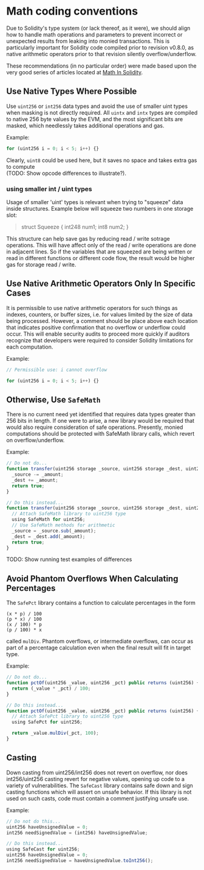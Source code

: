 # Math coding conventions
Due to Solidity's type system (or lack thereof, as it were), we should align how to handle math operations and parameters to prevent incorrect or unexpected results from leaking into monied transactions. This is particularly important for Solidity code compiled prior to revision v0.8.0, as native arithmetic operators prior to that revision silently overflow/underflow. 

These recommendations (in no particular order) were made based upon the very good series of articles located at [Math In Solidity](https://medium.com/coinmonks/math-in-solidity-part-1-numbers-384c8377f26d).

## Use Native Types Where Possible
Use `uint256` or `int256` data types and avoid the use of smaller uint types when masking is not directly required. All `uintx` and `intx` types are compiled to native 256 byte values by the EVM, and the most significant bits are masked, which needlessly takes additional operations and gas.

Example:<br>
```js
for (uint256 i = 0; i < 5; i++) {}
```
Clearly, `uint8` could be used here, but it saves no space and takes extra gas to compute<br>
(TODO: Show opcode differences to illustrate?).

### using smaller int / uint types
Usage of smaller 'uint' types is relevant when trying to "squeeze" data inside structures. Example below will squeeze two numbers in one storage slot:
> struct Squeeze {
>    int248 num1;
>    int8   num2;
> }

This structure can help save gas by reducing read / write sotrage operations. This will have affect only of the read / write operations are done in adjacent lines. So if the variables that are squeezed are being written or read in different functions or different code flow, the result would be higher gas for storage read / write.
## Use Native Arithmetic Operators Only In Specific Cases
It is permissible to use native arithmetic operators for such things as indexes, counters, or buffer sizes, i.e. for values limited by the size of data being processed. However, a comment should be place above each location that indicates positive confirmation that no overflow or underflow could occur. This will enable security audits to proceed more quickly if auditors recognize that developers were required to consider Solidity limitations for each computation.

Example:<br>
```js
// Permissible use: i cannot overflow

for (uint256 i = 0; i < 5; i++) {}
```

## Otherwise, Use `SafeMath`
There is no current need yet identified that requires data types greater than 256 bits in length. If one were to arise, a new library would be required that would also require consideration of safe operations. Presently, monied computations should be protected with SafeMath library calls, which revert on overflow/underflow.

Example:<br>
```js
// Do not do...
function transfer(uint256 storage _source, uint256 storage _dest, uint256 _amount) public returns (bool) {
  _source -= _amount;
  _dest += _amount;
  return true;
}

// Do this instead...
function transfer(uint256 storage _source, uint256 storage _dest, uint256 _amount) public returns (bool) {
  // Attach SafeMath library to uint256 type
  using SafeMath for uint256;
  // Use SafeMath methods for arithmetic
  _source = _source.sub(_amount);
  _dest = _dest.add(_amount);
  return true;
}
```
TODO: Show running test examples of differences

## Avoid Phantom Overflows When Calculating Percentages
The `SafePct` library contains a function to calculate percentages in the form 
```
(x * p) / 100
(p * x) / 100
(x / 100) * p
(p / 100) * x
```
called `mulDiv`. Phantom overflows, or intermediate overflows, can occur as part of a percentage calculation even when the final result will fit in target type.

Example:<br>
```js
// Do not do...
function pctOf(uint256 _value, uint256 _pct) public returns (uint256) {
  return (_value * _pct) / 100;
}

// Do this instead...
function pctOf(uint256 _value, uint256 _pct) public returns (uint256) {
  // Attach SafePct library to uint256 type
  using SafePct for uint256;

  return _value.mulDiv(_pct, 100);
}
```

## Casting
Down casting from uint256/int256 does not revert on overflow, nor does int256/uint256 casting revert for negative values, opening up code to a variety of vulnerabilities. The `SafeCast` library contains safe down and sign casting functions which will assert on unsafe behavior. If this library is not used on  such casts, code must contain a comment justifying unsafe use.

Example:<br>
```js
// Do not do this...
uint256 haveUnsignedValue = 0;
int256 needSignedValue = (int256) haveUnsignedValue;

// Do this instead...
using SafeCast for uint256;
uint256 haveUnsignedValue = 0;
int256 needSignedValue = haveUnsignedValue.toInt256();
```
